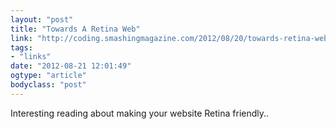 ```yaml
---
layout: "post"
title: "Towards A Retina Web"
link: "http://coding.smashingmagazine.com/2012/08/20/towards-retina-web/"
tags: 
- "links"
date: "2012-08-21 12:01:49"
ogtype: "article"
bodyclass: "post"
---
```


Interesting reading about making your website Retina friendly..